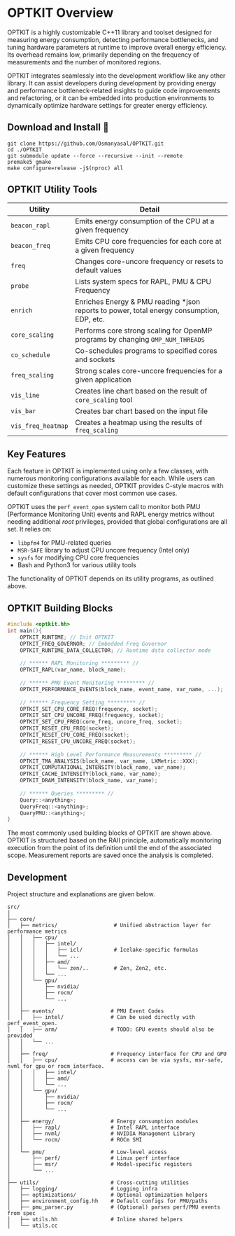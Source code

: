 # OPTKIT Overview

OPTKIT is a highly customizable C++11 library and toolset designed for measuring energy consumption, detecting performance bottlenecks, and tuning hardware parameters at runtime to improve overall energy efficiency. Its overhead remains low, primarily depending on the frequency of measurements and the number of monitored regions.

OPTKIT integrates seamlessly into the development workflow like any other library. It can assist developers during development by providing energy and performance bottleneck-related insights to guide code improvements and refactoring, or it can be embedded into production environments to dynamically optimize hardware settings for greater energy efficiency.


## Download and Install 🚀 <br>
```
git clone https://github.com/Osmanyasal/OPTKIT.git
cd ./OPTKIT
git submodule update --force --recursive --init --remote
premake5 gmake
make configure=release -j$(nproc) all
```

## OPTKIT Utility Tools

| Utility             | Detail                                                                 |
|---------------------|------------------------------------------------------------------------|
| `beacon_rapl`       | Emits energy consumption of the CPU at a given frequency               |
| `beacon_freq`       | Emits CPU core frequencies for each core at a given frequency          |
| `freq`              | Changes core-uncore frequency or resets to default values              |
| `probe`             | Lists system specs for RAPL, PMU & CPU Frequency                       |
| `enrich`            | Enriches Energy & PMU reading *json reports to power, total energy consumption, EDP, etc. |
| `core_scaling`      | Performs core strong scaling for OpenMP programs by changing `OMP_NUM_THREADS` |
| `co_schedule`       | Co-schedules programs to specified cores and sockets                   |
| `freq_scaling`      | Strong scales core-uncore frequencies for a given application          |
| `vis_line`          | Creates line chart based on the result of `core_scaling` tool          |
| `vis_bar`           | Creates bar chart based on the input file                              |
| `vis_freq_heatmap`  | Creates a heatmap using the results of `freq_scaling`                  |

## Key Features

Each feature in OPTKIT is implemented using only a few classes, with numerous monitoring configurations available for each. While users can customize these settings as needed, OPTKIT provides C-style macros with default configurations that cover most common use cases.

OPTKIT uses the `perf_event_open` system call to monitor both PMU (Performance Monitoring Unit) events and RAPL energy metrics without needing additional *root* privileges, provided that global configurations are all set. It relies on:

- `libpfm4` for PMU-related queries  
- `MSR-SAFE` library to adjust CPU uncore frequency (Intel only)  
- `sysfs` for modifying CPU core frequencies  
- Bash and Python3 for various utility tools

The functionality of OPTKIT depends on its utility programs, as outlined above.

## OPTKIT Building Blocks

```cpp
#include <optkit.hh>
int main(){ 
    OPTKIT_RUNTIME; // Init OPTKIT
    OPTKIT_FREQ_GOVERNOR; // Embedded Freq Governor 
    OPTKIT_RUNTIME_DATA_COLLECTOR; // Runtime data collector mode 
    
    // ****** RAPL Monitoring ********* //
    OPTKIT_RAPL(var_name, block_name);
    
    // ****** PMU Event Monitoring ********* //
    OPTKIT_PERFORMANCE_EVENTS(block_name, event_name, var_name, ...);
    
    // ****** Frequency Setting ********* //
    OPTKIT_SET_CPU_CORE_FREQ(frequency, socket);
    OPTKIT_SET_CPU_UNCORE_FREQ(frequency, socket);
    OPTKIT_SET_CPU_FREQ(core_freq, uncore_freq, socket);
    OPTKIT_RESET_CPU_FREQ(socket); 
    OPTKIT_RESET_CPU_CORE_FREQ(socket);
    OPTKIT_RESET_CPU_UNCORE_FREQ(socket);   
    
    // ****** High Level Performance Measurements ********* //
    OPTKIT_TMA_ANALYSIS(block_name, var_name, LXMetric::XXX);
    OPTKIT_COMPUTATIONAL_INTENSITY(block_name, var_name);
    OPTKIT_CACHE_INTENSITY(block_name, var_name);
    OPTKIT_DRAM_INTENSITY(block_name, var_name);
    
    // ****** Queries ********* //
    Query::<anything>; 
    QueryFreq::<anything>;
    QueryPMU::<anything>; 
}
```

The most commonly used building blocks of OPTKIT are shown above. OPTKIT is structured based on the RAII principle, automatically monitoring execution from the point of its definition until the end of the associated scope. Measurement reports are saved once the analysis is completed.

## Development

Project structure and explanations are given below. 

```
src/
│
├── core/
│   ├── metrics/                  # Unified abstraction layer for performance metrics
│   │   ├── cpu/
│   │   │   ├── intel/
│   │   │   │   ├── icl/          # Icelake-specific formulas
│   │   │   │   └── ...
│   │   │   ├── amd/
│   │   │   │   └── zen/..        # Zen, Zen2, etc.
│   │   │   └── ...
│   │   └── gpu/
│   │       ├── nvidia/
│   │       ├── rocm/
│   │       └── ...
│   │
│   ├── events/                  # PMU Event Codes
│   │   ├── intel/               # Can be used directly with perf_event_open. 
│   │   ├── arm/                 # TODO: GPU events should also be provided
│   │   └── ...
│   │
│   ├── freq/                    # Frequency interface for CPU and GPU
│   │   ├── cpu/                 # access can be via sysfs, msr-safe, nvml for gpu or rocm interface.
│   │   │   ├── intel/
│   │   │   ├── amd/
│   │   │   └── ...
│   │   └── gpu/
│   │       ├── nvidia/
│   │       ├── rocm/
│   │       └── ...
│   │
│   ├── energy/                  # Energy consumption modules
│   │   ├── rapl/                # Intel RAPL interface
│   │   ├── nvml/                # NVIDIA Management Library
│   │   └── rocm/                # ROCm SMI
│   │
│   └── pmu/                     # Low-level access
│       ├── perf/                # Linux perf interface
│       ├── msr/                 # Model-specific registers
│       └── ...
│
├── utils/                       # Cross-cutting utilities
│   ├── logging/                 # Logging infra
│   ├── optimizations/           # Optional optimization helpers
│   ├── environment_config.hh    # Default configs for PMU/paths
│   ├── pmu_parser.py            # (Optional) parses perf/PMU events from spec
│   ├── utils.hh                 # Inline shared helpers
│   └── utils.cc

```